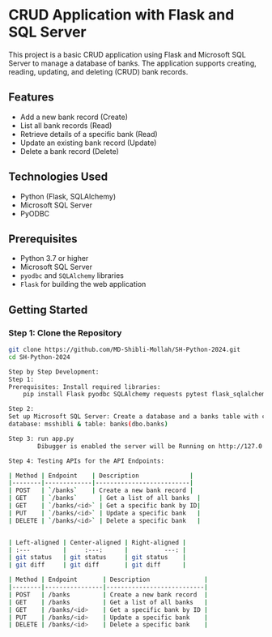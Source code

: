 # CRUD Application with Flask and SQL Server

This project is a basic CRUD application using Flask and Microsoft SQL Server to manage a database of banks. The application supports creating, reading, updating, and deleting (CRUD) bank records. 

## Features
- Add a new bank record (Create)
- List all bank records (Read)
- Retrieve details of a specific bank (Read)
- Update an existing bank record (Update)
- Delete a bank record (Delete)

## Technologies Used
- Python (Flask, SQLAlchemy)
- Microsoft SQL Server
- PyODBC

## Prerequisites
- Python 3.7 or higher
- Microsoft SQL Server
- `pyodbc` and `SQLAlchemy` libraries
- `Flask` for building the web application

## Getting Started

### Step 1: Clone the Repository
```bash
git clone https://github.com/MD-Shibli-Mollah/SH-Python-2024.git
cd SH-Python-2024

Step by Step Development:
Step 1:
Prerequisites: Install required libraries:
    pip install Flask pyodbc SQLAlchemy requests pytest flask_sqlalchemy

Step 2:
Set up Microsoft SQL Server: Create a database and a banks table with columns for id, name, and location. This case 
database: msshibli & table: banks(dbo.banks)

Step 3: run app.py
        Dibugger is enabled the server will be Running on http://127.0.0.1:5000

Step 4: Testing APIs for the API Endpoints:

| Method | Endpoint    | Description              |
|--------|-------------|--------------------------|
| POST   | `/banks`    | Create a new bank record |
| GET    | `/banks`      | Get a list of all banks  |
| GET    | `/banks/<id>` | Get a specific bank by ID|
| PUT    | `/banks/<id>` | Update a specific bank   |
| DELETE | `/banks/<id>` | Delete a specific bank   |


| Left-aligned | Center-aligned | Right-aligned |
| :---         |     :---:      |          ---: |
| git status   | git status     | git status    |
| git diff     | git diff       | git diff      |

| Method | Endpoint       | Description               |
|--------|----------------|---------------------------|
| POST   | /banks         | Create a new bank record  |
| GET    | /banks         | Get a list of all banks   |
| GET    | /banks/<id>    | Get a specific bank by ID |
| PUT    | /banks/<id>    | Update a specific bank    |
| DELETE | /banks/<id>    | Delete a specific bank    |
